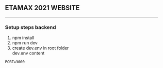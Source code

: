 ## ETAMAX 2021 WEBSITE
---
### Setup steps backend
1. npm install
2. npm run dev
3. create dev.env in root folder   
dev.env content
```
PORT=3000
```